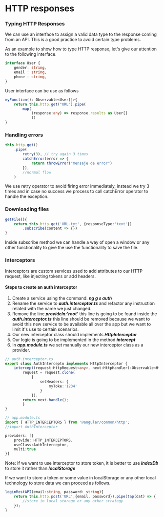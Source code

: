 # HTTP responses

### Typing HTTP Responses

We can use an interface to assign a valid data type to the response coming from an API. This is a good practice to avoid certain type problems.

As an example to show how to type HTTP response, let's give our attention to the following interface.

```typescript
interface User {
    gender: string,
    email : string,
    phone : string,
}
```

User interface can be use as follows

```typescript
myFunction(): Observable<User[]>{
    return this.http.get("URL").pipe(
        map(
            (response:any) => response.results as User[]
            ))
}
```

### Handling errors

```typescript
this.http.get()
    .pipe(
        retry(3), // try again 3 times
        catchError(error => {
            return throwError("mensaje de error")
        }),
        //normal flow
    )
```

We use retry operator to avoid firing error immediately, instead we try 3 times and in case no success we process to call catchError operator to handle the exception.

### Downloading files

```typescript
getFile(){
    return this.http.get('URL.txt', {responseType:'text'})
        .subscribe(content => {})
}
```

Inside subscribe method we can handle a way of open a window or any other functionality to give the use the functionality to save the file.

### Interceptors

Interceptors are custom services used to add attributes to our HTTP request, like injecting tokens or add headers.

#### Steps to create an auth interceptor

1. Create a service using the command. _**ng g s auth**_
2. Rename the service to _**auth.interceptor.ts**_ and refactor any instruction related with the name we just changed.
3. Remove the line _**provideIn:'root'**_ this line is going to be found inside the _**auth.interceptor.ts**_ this line should be removed because we want to avoid this new service to be available all over the app but we want to limit it's use to certain scenarios.
4. Our new interceptor class should implements _**HttpInterceptor**_
5. Our logic is going to be implemented in the method _**intercept**_
6. In _**app.module.ts**_ we set manually our new interceptor class as a provider.

```typescript
// auth.interceptor.ts
export class AuthIntercepto implements HttpInterceptor {
    intercept(request:HttpRequest<any>, next:HttpHandler):Observable<HttpEvent<any>>{
        request = request.clone(
            {
                setHeaders: {
                    myToke:'1234'
                }
            });
        return next.handle();
        }
}
```

```typescript
// app.module.ts
import { HTTP_INTERCEPTORS } from '@angular/common/http';
//import AuthInterceptor

providers: [{
    provide: HTTP_INTERCEPTORS,
    useClass:AuthInterceptor,
    multi:true
}]
```

Note: If we want to use interceptor to store token, it is better to use _**indexDb**_ to store it rather than _**localStorage**_

If we want to store a token or some value in localStorage or any other local technology to store data we can proceed as follows.

```typescript
loginRestAPI(email:string, password: string){
    return this.http.post('URL',{email, password}).pipe(tap(dat) => {
        //store in local storage or any other strategy
    });
}
```

